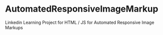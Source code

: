 # AutomatedResponsiveImageMarkup
Linkedin Learning Project for HTML / JS for Automated Responsive Image Markups
